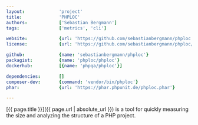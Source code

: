 ```yaml
---
layout:             'project'
title:              'PHPLOC'
authors:            ['Sebastian Bergmann'] 
tags:               ['metrics', 'cli'] 

website:            {url: 'https://github.com/sebastianbergmann/phploc'}
license:            {url: 'https://github.com/sebastianbergmann/phploc/blob/master/LICENSE', label: 'BSD 3-clause "New" or "Revised" License'}

github:             {name: 'sebastianbergmann/phploc'}
packagist:          {name: 'phploc/phploc'}               
dockerhub:          [{name: 'phpqa/phploc'}]     

dependencies:       []
composer-dev:       {command: 'vendor/bin/phploc'}
phar:               {url: 'https://phar.phpunit.de/phploc.phar'}

---
```


[{{ page.title }}]({{ page.url | absolute_url }}) is a tool for quickly measuring the size and analyzing the structure of a PHP project.

<!--more--> 
